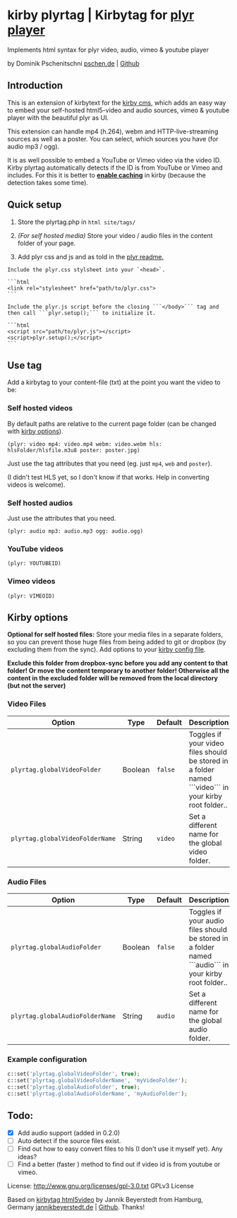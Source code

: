 # kirby plyrtag | Kirbytag for [plyr player](https://github.com/Selz/plyr)
Implements html syntax for plyr video, audio, vimeo & youtube player

by Dominik Pschenitschni
[pschen.de](http://pschen.de) | [Github](https://github.com/dpschen)

## Introduction

This is an extension of kirbytext for the [kirby cms](getkirby.com), which adds an easy way to embed your self-hosted html5-video and audio sources, vimeo & youtube player with the beautiful plyr as UI.

This extension can handle mp4 (h.264), webm and HTTP-live-streaming sources as well as a poster. You can select, which sources you have (for audio mp3 / ogg).

It is as well possible to embed a YouTube or Vimeo video via the video ID. Kirby plyrtag automatically detects if the ID is from YouTube or Vimeo and includes. For this it is better to [**enable caching**](https://getkirby.com/docs/developer-guide/advanced/caching) in kirby (because the detection takes some time).

## Quick setup
  1. Store the plyrtag.php in
    ```html
    site/tags/
    ```

  2. _(For self hosted media)_ Store your video / audio files in the content folder of your page.

  3. Add plyr css and js and as told in the [plyr readme.](https://github.com/Selz/plyr/blob/master/readme.md)

    Include the plyr.css stylsheet into your `<head>`.

    ```html
    <link rel="stylesheet" href="path/to/plyr.css">
    ```

    Include the plyr.js script before the closing ```</body>``` tag and then call ```plyr.setup();``` to initialize it.

    ```html
    <script src="path/to/plyr.js"></script>
    <script>plyr.setup();</script>
    ```

## Use tag
Add a kirbytag to your content-file (txt) at the point you want the video to be:  

### Self hosted videos

By default paths are relative to the current page folder (can be changed with [kirby options](#kirby_options)).

```
(plyr: video mp4: video.mp4 webm: video.webm hls: hlsFolder/hlsfile.m3u8 poster: poster.jpg)
```

Just use the tag attributes that you need (eg. just ```mp4```, ```web``` and ```poster```).

(I didn't test HLS yet, so I don't know if that works. Help in converting videos is welcome).

### Self hosted audios

Just use the attributes that you need.

```
(plyr: audio mp3: audio.mp3 ogg: audio.ogg)
```

### YouTube videos

```
(plyr: YOUTUBEID)
```

### Vimeo videos

```
(plyr: VIMEOID)
```

## Kirby options<a name="kirby_options"></a>

**Optional for self hosted files:** Store your media files in a separate folders, so you can prevent those huge files from being added to git or dropbox (by excluding them from the sync). Add options to your [kirby config file](https://getkirby.com/docs/developer-guide/configuration/options).

**Exclude this folder from dropbox-sync before you add any content to that folder! Or move the content temporary to another folder! Otherwise all the content in the excluded folder will be removed from the local directory (but not the server)**

### Video Files

<table class="table" width="100%" id="fullscreen-options">
  <thead>
    <tr>
      <th width="30%">Option</th>
      <th width="10%">Type</th>
      <th width="10%">Default</th>
      <th width="50%">Description</th>
    </tr>
  </thead>
  <tbody>
    <tr>
      <td><code>plyrtag.globalVideoFolder</code></td>
      <td>Boolean</td>
      <td><code>false</code></td>
      <td>Toggles if your video files should be stored in a folder named ```video``` in your kirby root folder..</td>
    </tr>
    <tr>
      <td><code>plyrtag.globalVideoFolderName</code></td>
      <td>String</td>
      <td><code>video</code></td>
      <td>Set a different name for the global video folder.</td>
    </tr>
  </tbody>
</table>

### Audio Files

<table class="table" width="100%" id="fullscreen-options">
  <thead>
    <tr>
      <th width="30%">Option</th>
      <th width="10%">Type</th>
      <th width="10%">Default</th>
      <th width="50%">Description</th>
    </tr>
  </thead>
  <tbody>
    <tr>
      <td><code>plyrtag.globalAudioFolder</code></td>
      <td>Boolean</td>
      <td><code>false</code></td>
      <td>Toggles if your audio files should be stored in a folder named ```audio``` in your kirby root folder..</td>
    </tr>
    <tr>
      <td><code>plyrtag.globalAudioFolderName</code></td>
      <td>String</td>
      <td><code>audio</code></td>
      <td>Set a different name for the global audio folder.</td>
    </tr>
  </tbody>
</table>

### Example configuration

```php
c::set('plyrtag.globalVideoFolder', true);
c::set('plyrtag.globalVideoFolderName', 'myVideoFolder');
c::set('plyrtag.globalAudioFolder', true);
c::set('plyrtag.globalAudioFolderName', 'myAudioFolder');
```

## Todo:
- [x] Add audio support (added in 0.2.0)
- [ ] Auto detect if the source files exist.
- [ ] Find out how to easy convert files to hls (I don't use it myself yet). Any ideas?
- [ ] Find a better (faster ) method to find out if video id is from youtube or vimeo.

License: http://www.gnu.org/licenses/gpl-3.0.txt GPLv3 License

Based on [kirbytag html5video](https://github.com/jbeyerstedt/kirby-kirbytag-html5video) by Jannik Beyerstedt from Hamburg, Germany
[jannikbeyerstedt.de](http://jannikbeyerstedt.de) | [Github](https://github.com/jbeyerstedt).
Thanks!
